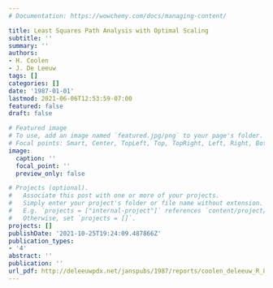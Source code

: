 ```yaml
---
# Documentation: https://wowchemy.com/docs/managing-content/

title: Least Squares Path Analysis with Optimal Scaling
subtitle: ''
summary: ''
authors:
- H. Coolen
- J. De Leeuw
tags: []
categories: []
date: '1987-01-01'
lastmod: 2021-06-06T12:53:59-07:00
featured: false
draft: false

# Featured image
# To use, add an image named `featured.jpg/png` to your page's folder.
# Focal points: Smart, Center, TopLeft, Top, TopRight, Left, Right, BottomLeft, Bottom, BottomRight.
image:
  caption: ''
  focal_point: ''
  preview_only: false

# Projects (optional).
#   Associate this post with one or more of your projects.
#   Simply enter your project's folder or file name without extension.
#   E.g. `projects = ["internal-project"]` references `content/project/deep-learning/index.md`.
#   Otherwise, set `projects = []`.
projects: []
publishDate: '2021-10-25T19:24:09.487866Z'
publication_types:
- '4'
abstract: ''
publication: ''
url_pdf: http://deleeuwpdx.net/janspubs/1987/reports/coolen_deleeuw_R_87.pdf
---
```

